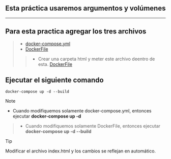 ## Esta práctica usaremos argumentos y volúmenes
----

## Para esta practica agregar los tres archivos
> * [docker-compose.yml](https://github.com/luisreylara/docker/blob/main/docker-compose/nginx4/docker-compose.yml)
> * [DockerFile](https://github.com/luisreylara/docker/blob/main/docker-compose/nginx4/DockerFile)
>> * Crear una carpeta html y meter este archivo deentro de esta. [DockerFile](https://github.com/luisreylara/docker/blob/main/docker-compose/nginx4/index.html)

## Ejecutar el siguiente comando 
```
docker-compose up -d --build
```

>[!NOTE]
>
> * Cuando modifiquemos solamente docker-compose.yml, entonces ejecutar **docker-compose up -d**
>> * Cuando modifiquemos solamente DockerFile, entonces ejecutar **docker-compose up -d --build**

>[!TIP]
>
>Modificar el archivo index.html y los cambios se reflejan en automático.
